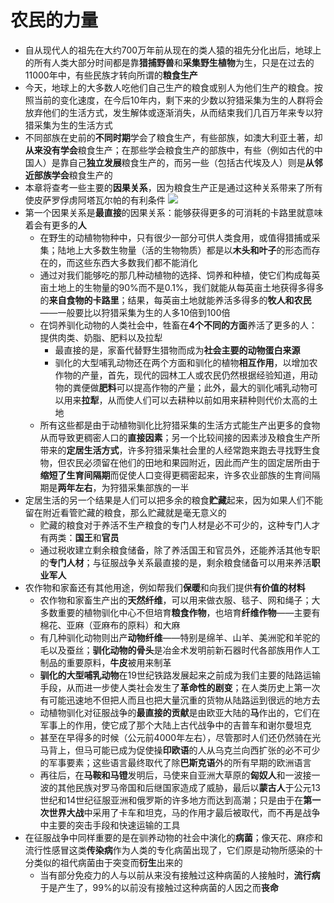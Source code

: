 # 农民的力量
* 自从现代人的祖先在大约700万年前从现在的类人猿的祖先分化出后，地球上的所有人类大部分时间都是靠**猎捕野兽**和**采集野生植物**为生，只是在过去的11000年中，有些民族才转向所谓的**粮食生产**
* 今天，地球上的大多数人吃他们自己生产的粮食或别人为他们生产的粮食。按照当前的变化速度，在今后10年内，剩下来的少数以狩猎采集为生的人群将会放弃他们的生活方式，发生解体或逐渐消失，从而结束我们几百万年来专以狩猎采集为生的生活方式
* 不同部族在史前的**不同时期**学会了粮食生产，有些部族，如澳大利亚土著，却**从来没有学会**粮食生产；在那些学会粮食生产的部族中，有些（例如古代的中国人）是靠自己**独立发展**粮食生产的，而另一些（包括古代埃及人）则是**从邻近部族学会**粮食生产的
* 本章将查考一些主要的**因果关系**，因为粮食生产正是通过这种关系带来了所有使皮萨罗俘虏阿塔瓦尔帕的有利条件
![](images/2023-01-24-22-43-42.png)
* 第一个因果关系是**最直接**的因果关系：能够获得更多的可消耗的卡路里就意味着会有更多的**人**
  * 在野生的动植物物种中，只有很少一部分可供人类食用，或值得猎捕或采集；陆地上大多数生物量（活的生物物质）都是以**木头和叶子**的形态而存在的，而这些东西大多数我们都不能消化
  * 通过对我们能够吃的那几种动植物的选择、饲养和种植，使它们构成每英亩土地上的生物量的90%而不是0.1%，我们就能从每英亩土地获得多得多的**来自食物的卡路里**；结果，每英亩土地就能养活多得多的**牧人和农民**——一般要比以狩猎采集为生的人多10倍到100倍
  * 在饲养驯化动物的人类社会中，牲畜在**4个不同的方面**养活了更多的人：提供肉类、奶脂、肥料以及拉犁
    * 最直接的是，家畜代替野生猎物而成为**社会主要的动物蛋白来源**
    * 驯化的大型哺乳动物还在两个方面和驯化的植物**相互作用**，以增加农作物的产量，首先，现代的园林工人或农民仍然根据经验知道，用动物的粪便做**肥料**可以提高作物的产量；此外，最大的驯化哺乳动物可以用来**拉犁**，从而使人们可以去耕种以前如用来耕种则代价太高的土地
  * 所有这些都是由于动植物驯化比狩猎采集的生活方式能生产出更多的食物从而导致更稠密人口的**直接因素**；另一个比较间接的因素涉及粮食生产所带来的**定居生活方式**，许多狩猎采集社会里的人经常跑来跑去寻找野生食物，但农民必须留在他们的田地和果园附近，因此而产生的固定居所由于**缩短了生育间隔期**而促使人口变得更稠密起来，许多农业部族的生育间隔期是**两年左右**，为狩猎采集部族的一半
* 定居生活的另一个结果是人们可以把多余的粮食**贮藏**起来，因为如果人们不能留在附近看管贮藏的粮食，那么贮藏就是毫无意义的
  * 贮藏的粮食对于养活不生产粮食的专门人材是必不可少的，这种专门人才有两类：**国王**和**官员**
  * 通过税收建立剩余粮食储备，除了养活国王和官员外，还能养活其他专职的**专门人材**；与征服战争关系最直接的是，剩余粮食储备可以用来养活**职业军人**
* 农作物和家畜还有其他用途，例如帮我们**保暖**和向我们提供**有价值的材料**
  * 农作物和家畜生产出的**天然纤维**，可以用来做衣服、毯子、网和绳子；大多数重要的植物驯化中心不但培育**粮食作物**，也培育**纤维作物**——主要有棉花、亚麻（亚麻布的原料）和大麻
  * 有几种驯化动物则出产**动物纤维**——特别是绵羊、山羊、美洲驼和羊驼的毛以及蚕丝；**驯化动物的骨头**是冶金术发明前新石器时代各部族用作人工制品的重要原料，**牛皮**被用来制革
  * **驯化的大型哺乳动物**在19世纪铁路发展起来之前成为我们主要的陆路运输手段，从而进一步使人类社会发生了**革命性的剧变**；在人类历史上第一次有可能迅速地不但把人而且也把大量沉重的货物从陆路运到很远的地方去
  * 动植物驯化对征服战争的**最直接的贡献**是由欧亚大陆的**马**作出的，它们在军事上的作用，使它成了那个大陆上古代战争中的吉普车和谢尔曼坦克
  * 甚至在早得多的时候（公元前4000年左右），尽管那时人们还仍然骑在光马背上，但马可能已成为促使操**印欧语**的人从乌克兰向西扩张的必不可少的军事要素；这些语言最终取代了除**巴斯克语**外的所有早期的欧洲语言
  * 再往后，在**马鞍和马镫**发明后，马使来自亚洲大草原的**匈奴人**和一波接一波的其他民族对罗马帝国和后继国家造成了威胁，最后以**蒙古人**于公元13世纪和14世纪征服亚洲和俄罗斯的许多地方而达到高潮；只是由于在**第一次世界大战**中采用了卡车和坦克，马的作用才最后被取代，而不再是战争中主要的突击手段和快速运输的工具
* 在征服战争中同样重要的是在驯养动物的社会中演化的**病菌**；像天花、麻疹和流行性感冒这类**传染病**作为人类的专化病菌出现了，它们原是动物所感染的十分类似的祖代病菌由于突变而**衍生**出来的
  * 当有部分免疫力的人与以前从来没有接触过这种病菌的人接触时，**流行病**于是产生了，99%的以前没有接触过这种病菌的人因之而**丧命**
  